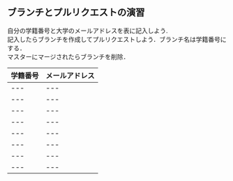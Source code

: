 ## ブランチとプルリクエストの演習  

自分の学籍番号と大学のメールアドレスを表に記入しよう.  
記入したらブランチを作成してプルリクエストしよう．ブランチ名は学籍番号にする．  
マスターにマージされたらブランチを削除．

|学籍番号|メールアドレス|  
|:---|:---|
|---|---| 
|---|---|  
|---|---|  
|---|---|  
|---|---|  
|---|---|  
|---|---|  
|---|---|  
